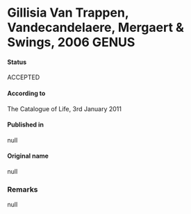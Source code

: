 # Gillisia Van Trappen, Vandecandelaere, Mergaert & Swings, 2006 GENUS

#### Status
ACCEPTED

#### According to
The Catalogue of Life, 3rd January 2011

#### Published in
null

#### Original name
null

### Remarks
null